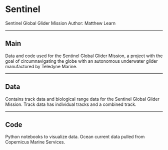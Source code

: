 # Sentinel
Sentinel Global Glider Mission
Author: Matthew Learn

--------
 Main 
--------

Data and code used for the Sentinel Global Glider Mission, a project with the goal of circumnavigating the globe with an autonomous underwater glider manufactored by Teledyne Marine.

----------
 Data 
----------

Contains track data and biological range data for the Sentinel Global Glider Mission. Track data has individual tracks and a combined track.

--------
 Code 
--------

Python notebooks to visualize data. Ocean current data pulled from Copernicus Marine Services.
